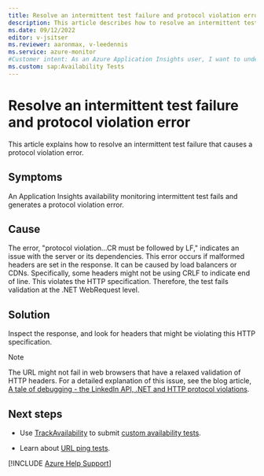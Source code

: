 ```yaml
--- 
title: Resolve an intermittent test failure and protocol violation error
description: This article describes how to resolve an intermittent test failure and protocol violation error in Application Insights availability monitoring.
ms.date: 09/12/2022
editor: v-jsitser
ms.reviewer: aaronmax, v-leedennis
ms.service: azure-monitor
#Customer intent: As an Azure Application Insights user, I want to understand how to resolve an intermittent test failure and protocol violation error in Application Insights availability monitoring so I can effectively monitor Azure applications.  
ms.custom: sap:Availability Tests
---
```


# Resolve an intermittent test failure and protocol violation error

This article explains how to resolve an intermittent test failure that causes a protocol violation error.

## Symptoms

An Application Insights availability monitoring intermittent test fails and generates a protocol violation error.  

## Cause

The error, "protocol violation...CR must be followed by LF," indicates an issue with the server or its dependencies. This error occurs if malformed headers are set in the response. It can be caused by load balancers or CDNs. Specifically, some headers might not be using CRLF to indicate end of line. This violates the HTTP specification. Therefore, the test fails validation at the .NET WebRequest level.  

## Solution

Inspect the response, and look for headers that might be violating this HTTP specification.

> [!NOTE]
> The URL might not fail in web browsers that have a relaxed validation of HTTP headers. For a detailed explanation of this issue, see the blog article, [A tale of debugging - the LinkedIn API, .NET and HTTP protocol violations](http://mehdi.me/a-tale-of-debugging-the-linkedin-api-net-and-http-protocol-violations/).

## Next steps

* Use [TrackAvailability](xref:Microsoft.ApplicationInsights.TelemetryClient.TrackAvailability%2A) to submit [custom availability tests](/azure/azure-monitor/app/availability-azure-functions).

* Learn about [URL ping tests](/azure/azure-monitor/app/monitor-web-app-availability).

[!INCLUDE [Azure Help Support](../../../../includes/azure-help-support.md)]
